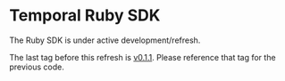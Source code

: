 # Temporal Ruby SDK

The Ruby SDK is under active development/refresh.

The last tag before this refresh is [v0.1.1](https://github.com/temporalio/sdk-ruby/tree/v0.1.1). Please reference that
tag for the previous code.